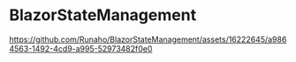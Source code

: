 
# BlazorStateManagement

https://github.com/Runaho/BlazorStateManagement/assets/16222645/a9864563-1492-4cd9-a995-52973482f0e0

